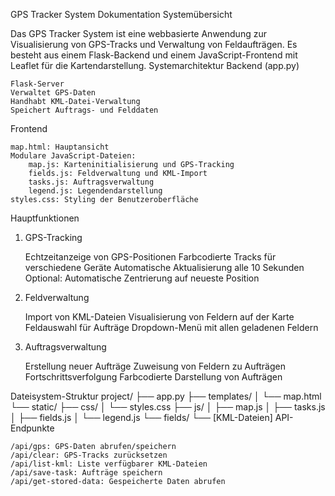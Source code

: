 GPS Tracker System Dokumentation
Systemübersicht

Das GPS Tracker System ist eine webbasierte Anwendung zur Visualisierung von GPS-Tracks und Verwaltung von Feldaufträgen. Es besteht aus einem Flask-Backend und einem JavaScript-Frontend mit Leaflet für die Kartendarstellung.
Systemarchitektur
Backend (app.py)

    Flask-Server
    Verwaltet GPS-Daten
    Handhabt KML-Datei-Verwaltung
    Speichert Auftrags- und Felddaten

Frontend

    map.html: Hauptansicht
    Modulare JavaScript-Dateien:
        map.js: Karteninitialisierung und GPS-Tracking
        fields.js: Feldverwaltung und KML-Import
        tasks.js: Auftragsverwaltung
        legend.js: Legendendarstellung
    styles.css: Styling der Benutzeroberfläche

Hauptfunktionen
1. GPS-Tracking

    Echtzeitanzeige von GPS-Positionen
    Farbcodierte Tracks für verschiedene Geräte
    Automatische Aktualisierung alle 10 Sekunden
    Optional: Automatische Zentrierung auf neueste Position

2. Feldverwaltung

    Import von KML-Dateien
    Visualisierung von Feldern auf der Karte
    Feldauswahl für Aufträge
    Dropdown-Menü mit allen geladenen Feldern

3. Auftragsverwaltung

    Erstellung neuer Aufträge
    Zuweisung von Feldern zu Aufträgen
    Fortschrittsverfolgung
    Farbcodierte Darstellung von Aufträgen

Dateisystem-Struktur
project/
├── app.py
├── templates/
│   └── map.html
└── static/
    ├── css/
    │   └── styles.css
    ├── js/
    │   ├── map.js
    │   ├── tasks.js
    │   ├── fields.js
    │   └── legend.js
    └── fields/
        └── [KML-Dateien]
API-Endpunkte

    /api/gps: GPS-Daten abrufen/speichern
    /api/clear: GPS-Tracks zurücksetzen
    /api/list-kml: Liste verfügbarer KML-Dateien
    /api/save-task: Aufträge speichern
    /api/get-stored-data: Gespeicherte Daten abrufen
